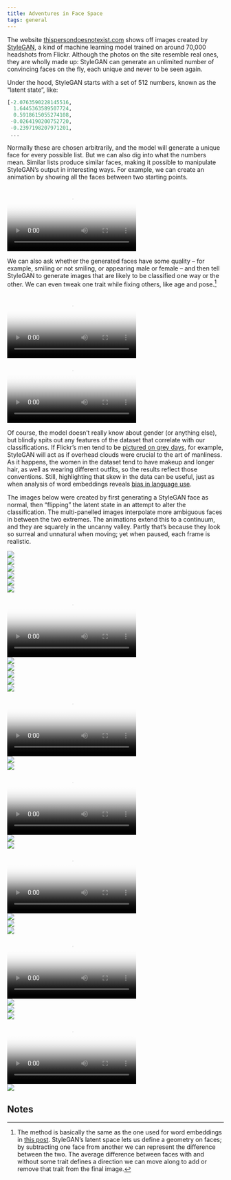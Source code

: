 ```yaml
---
title: Adventures in Face Space
tags: general
---
```


The website [thispersondoesnotexist.com](https://thispersondoesnotexist.com) shows off images created by [StyleGAN](https://github.com/NVlabs/stylegan2-ada-pytorch), a kind of machine learning model trained on around 70,000 headshots from Flickr. Although the photos on the site resemble real ones, they are wholly made up: StyleGAN can generate an unlimited number of convincing faces on the fly, each unique and never to be seen again.

Under the hood, StyleGAN starts with a set of 512 numbers, known as the “latent state”, like:

```julia
[-2.0763590228145516,
  1.6445363589507724,
  0.5918615055274108,
 -0.0264190200752720,
 -0.2397198207971201,
 ...
```

Normally these are chosen arbitrarily, and the model will generate a unique face for every possible list. But we can also dig into what the numbers mean. Similar lists produce similar faces, making it possible to manipulate StyleGAN’s output in interesting ways. For example, we can create an animation by showing all the faces between two starting points.

<div class="fill">
<video controls loop=true playsinline=true poster="/assets/facespace/tween00-preview.jpg">
<source src="/assets/facespace/tween00.webm"
        type="video/webm" />
<source src="/assets/facespace/tween00.mp4"
        type="video/mp4" />
</video>
</div>

We can also ask whether the generated faces have some quality – for example, smiling or not smiling, or appearing male or female – and then tell StyleGAN to generate images that are likely to be classified one way or the other. We can even tweak one trait while fixing others, like age and pose.[^1]

<div class="fill">
<video controls loop=true playsinline=true poster="/assets/facespace/tween01-preview.jpg">
<source src="/assets/facespace/tween01.webm"
        type="video/webm" />
<source src="/assets/facespace/tween01.mp4"
        type="video/mp4" />
</video>
</div>

<div class="fill">
<video controls loop=true playsinline=true poster="/assets/facespace/tween02-preview.jpg">
<source src="/assets/facespace/tween02.webm"
        type="video/webm" />
<source src="/assets/facespace/tween02.mp4"
        type="video/mp4" />
</video>
</div>

Of course, the model doesn’t really know about gender (or anything else), but blindly spits out any features of the dataset that correlate with our classifications. If Flickr’s men tend to be [pictured on grey days](https://www.jefftk.com/p/detecting-tanks), for example, StyleGAN will act as if overhead clouds were crucial to the art of manliness. As it happens, the women in the dataset tend to have makeup and longer hair, as well as wearing different outfits, so the results reflect those conventions. Still, highlighting that skew in the data can be useful, just as when analysis of word embeddings reveals [bias in language use](https://dl.acm.org/doi/10.1145/3351095.3372843).

The images below were created by first generating a StyleGAN face as normal, then “flipping” the latent state in an attempt to alter the classification. The multi-panelled images interpolate more ambiguous faces in between the two extremes. The animations extend this to a continuum, and they are squarely in the uncanny valley. Partly that’s because they look so surreal and unnatural when moving; yet when paused, each frame is realistic.

<div class="fill">
<a href="/assets/facespace/panel02.jpg" target=_blank class="img">
<img src="/assets/facespace/panel02small.jpg">
</a>
</div>

<div class="fill">
<a href="/assets/facespace/panel01.jpg" target=_blank class="img">
<img src="/assets/facespace/panel01small.jpg">
</a>
</div>

<div class="fill">
<a href="/assets/facespace/panel03.jpg" target=_blank class="img">
<img src="/assets/facespace/panel03small.jpg">
</a>
</div>

<div class="fill">
<a href="/assets/facespace/panel05.jpg" target=_blank class="img">
<img src="/assets/facespace/panel05small.jpg">
</a>
</div>

<div class="fill">
<a href="/assets/facespace/panel23.jpg" target=_blank class="img">
<img src="/assets/facespace/panel23small.jpg">
</a>
</div>

<div class="fill">
<a href="/assets/facespace/panel24.jpg" target=_blank class="img">
<img src="/assets/facespace/panel24small.jpg">
</a>
</div>

<div class="fill">
<video controls loop=true playsinline=true poster="/assets/facespace/tween03-preview.jpg">
<source src="/assets/facespace/tween03.webm"
        type="video/webm" />
<source src="/assets/facespace/tween03.mp4"
        type="video/mp4" />
</video>
</div>

<div class="fill">
<a href="/assets/facespace/panel17.jpg" target=_blank class="img">
<img src="/assets/facespace/panel17small.jpg">
</a>
</div>

<div class="fill">
<a href="/assets/facespace/panel06.jpg" target=_blank class="img">
<img src="/assets/facespace/panel06small.jpg">
</a>
</div>

<div class="fill">
<a href="/assets/facespace/panel07.jpg" target=_blank class="img">
<img src="/assets/facespace/panel07small.jpg">
</a>
</div>

<div class="fill">
<a href="/assets/facespace/panel08.jpg" target=_blank class="img">
<img src="/assets/facespace/panel08small.jpg">
</a>
</div>

<div class="fill">
<a href="/assets/facespace/panel19.jpg" target=_blank class="img">
<img src="/assets/facespace/panel19small.jpg">
</a>
</div>

<div class="fill">
<video controls loop=true playsinline=true poster="/assets/facespace/tween06-preview.jpg">
<source src="/assets/facespace/tween06.webm"
        type="video/webm" />
<source src="/assets/facespace/tween06.mp4"
        type="video/mp4" />
</video>
</div>

<div class="fill">
<a href="/assets/facespace/panel10.jpg" target=_blank class="img">
<img src="/assets/facespace/panel10small.jpg">
</a>
</div>

<div class="fill">
<a href="/assets/facespace/panel11.jpg" target=_blank class="img">
<img src="/assets/facespace/panel11small.jpg">
</a>
</div>

<div class="fill">
<video controls loop=true playsinline=true poster="/assets/facespace/tween05-preview.jpg">
<source src="/assets/facespace/tween05.webm"
        type="video/webm" />
<source src="/assets/facespace/tween05.mp4"
        type="video/mp4" />
</video>
</div>

<div class="fill">
<a href="/assets/facespace/panel21.jpg" target=_blank class="img">
<img src="/assets/facespace/panel21small.jpg">
</a>
</div>

<div class="fill">
<a href="/assets/facespace/panel12.jpg" target=_blank class="img">
<img src="/assets/facespace/panel12small.jpg">
</a>
</div>

<div class="fill">
<video controls loop=true playsinline=true poster="/assets/facespace/tween08-preview.jpg">
<source src="/assets/facespace/tween08.webm"
        type="video/webm" />
<source src="/assets/facespace/tween08.mp4"
        type="video/mp4" />
</video>
</div>

<div class="fill">
<a href="/assets/facespace/panel14.jpg" target=_blank class="img">
<img src="/assets/facespace/panel14small.jpg">
</a>
</div>

<div class="fill">
<a href="/assets/facespace/panel15.jpg" target=_blank class="img">
<img src="/assets/facespace/panel15small.jpg">
</a>
</div>

<div class="fill">
<a href="/assets/facespace/panel09.jpg" target=_blank class="img">
<img src="/assets/facespace/panel09small.jpg">
</a>
</div>

<div class="fill">
<video controls loop=true playsinline=true poster="/assets/facespace/tween07-preview.jpg">
<source src="/assets/facespace/tween07.webm"
        type="video/webm" />
<source src="/assets/facespace/tween07.mp4"
        type="video/mp4" />
</video>
</div>

<div class="fill">
<a href="/assets/facespace/panel04.jpg" target=_blank class="img">
<img src="/assets/facespace/panel04small.jpg">
</a>
</div>

<div class="fill">
<a href="/assets/facespace/panel18.jpg" target=_blank class="img">
<img src="/assets/facespace/panel18small.jpg">
</a>
</div>

<div class="fill">
<a href="/assets/facespace/panel20.jpg" target=_blank class="img">
<img src="/assets/facespace/panel20small.jpg">
</a>
</div>

<div class="fill">
<video controls loop=true playsinline=true poster="/assets/facespace/tween04-preview.jpg">
<source src="/assets/facespace/tween04.webm"
        type="video/webm" />
<source src="/assets/facespace/tween04.mp4"
        type="video/mp4" />
</video>
</div>

<div class="fill">
<a href="/assets/facespace/panel22.jpg" target=_blank class="img">
<img src="/assets/facespace/panel22small.jpg">
</a>
</div>

## Notes

[^1]:
     The method is basically the same as the one used for word embeddings in [this post]({{site.url}}/2021/03/23/colours.html). StyleGAN’s latent space lets us define a geometry on faces; by subtracting one face from another we can represent the difference between the two. The average difference between faces with and without some trait defines a direction we can move along to add or remove that trait from the final image.
